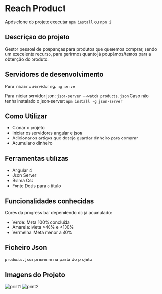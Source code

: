 # Reach Product

Após clone do projeto executar `npm install` ou `npm i`

## Descrição do projeto

Gestor pessoal de poupanças para produtos que queremos comprar, sendo um execelente recurso, para gerirmos quanto já poupámos/temos para a obtenção do produto.

## Servidores de desenvolvimento

Para iniciar o servidor ng: `ng serve`

Para iniciar servidor json: `json-server --watch products.json`
Caso não tenha instalado o json-server: `npm install -g json-server`

## Como Utilizar

- Clonar o projeto
- Iniciar os servidores angular e json
- Adicionar os artigos que deseja guardar dinheiro para comprar
- Acumular o dinheiro

## Ferramentas utilizas

- Angular 4
- Json Server
- Bulma Css
- Fonte Dosis para o título

## Funcionalidades conhecidas

Cores da progress bar dependendo do já acumulado:

- Verde: Meta 100% concluída
- Amarela: Meta >40% e <100%
- Vermelha: Meta menor a 40%

## Ficheiro Json
`products.json` presente na pasta do projeto

## Imagens do Projeto
![print1](https://i.imgur.com/RwCFjVM.png)
![print2](https://i.imgur.com/OnPJYmw.png)
